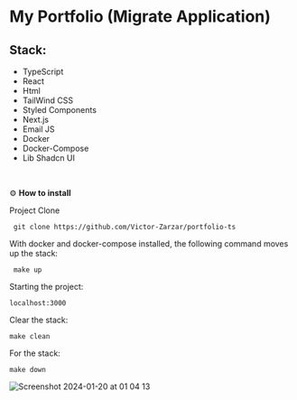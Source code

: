 # My Portfolio (Migrate Application)

## Stack: 

- TypeScript
- React
- Html
- TailWind CSS
- Styled Components
- Next.js
- Email JS
- Docker
- Docker-Compose
- Lib Shadcn UI
  
<br />

⚙️ **How to install**

Project Clone

     git clone https://github.com/Victor-Zarzar/portfolio-ts

With docker and docker-compose installed, the following command moves up the stack:

     make up

Starting the project:

    localhost:3000

Clear the stack:

    make clean

For the stack:
   
    make down


![Screenshot 2024-01-20 at 01 04 13](https://github.com/Victor-Zarzar/portfolio-ts/assets/114430780/b6d7591d-3c6b-489e-a410-a71f2f421020)





